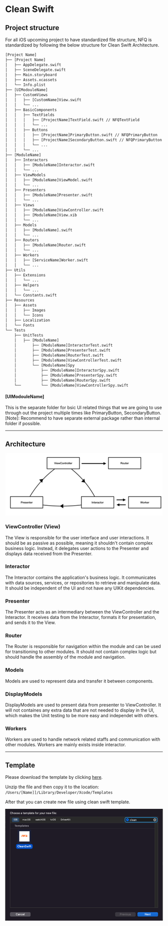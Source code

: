 # Clean Swift 

## Project structure

For all iOS upcoming project to have standardized file structure, NFQ is standardized by following the below structure for Clean Swift Architecture. 

```
[Project Name]
├── [Project Name]
│   ├── AppDelegate.swift
│   ├── SceneDelegate.swift
│   ├── Main.storyboard
│   ├── Assets.xcassets
│   └── Info.plist
├── [UIModouleName] 
│   ├── CustomViews
│   │   ├── [CustomName]View.swift
│   │   └── ...
│   ├── BasicComponents
│   │   ├── TextFields
│   │   │   ├── [ProjectName]TextField.swift // NFQTextField
│   │   │   └── ...
│   │   ├── Buttons
│   │   │   ├── [ProjectName]PrimaryButton.swift // NFQPrimaryButton
│   │   │   ├── [ProjectName]SecondaryButton.swift // NFQPrimaryButton
│   │   │   └── ...
│   │   └── ...
├── [ModuleName]
│   ├── Interactors
│   │   ├── [ModuleName]Interactor.swift
│   │   └── ...
│   ├── ViewModels
│   │   ├── [ModuleName]ViewModel.swift
│   │   └── ...
│   ├── Presenters
│   │   ├── [ModuleName]Presenter.swift
│   │   └── ...
│   ├── Views
│   │   ├── [ModuleName]ViewController.swift
│   │   ├── [ModuleName]View.xib
│   │   └── ...
│   ├── Models
│   │   ├── [ModuleName].swift
│   │   └── ...
│   ├── Routers
│   │   ├── [ModuleName]Router.swift
│   │   └── ...
│   ├── Workers
│   │   ├── [ServiceName]Worker.swift
│   │   └── ...
├── Utils
│   ├── Extensions
│   │   └── ...
│   ├── Helpers
│   │   └── ...
│   └── Constants.swift
├── Resources
│   ├── Assets
│   │   ├── Images
│   │   └── Icons
│   ├── Localization
│   └── Fonts
└── Tests
    ├── UnitTests
    │   ├── [ModuleName]
    │       ├── [ModuleName]InteractorTest.swift
    │       ├── [ModuleName]PresenterTest.swift
    │       ├── [ModuleName]RouterTest.swift
    │       ├── [ModuleName]ViewControllerTest.swift
    │       └── [ModuleName]Spy
    │           ├── [ModuleName]InteractorSpy.swift
    │           ├── [ModuleName]PresenterSpy.swift
    │           ├── [ModuleName]RouterSpy.swift
    └──         └── [ModuleName]ViewControllerSpy.swift
```

#### [UIModouleName]
This is the separate folder for bsic UI related things that we are going to use through out the project multiple times like PrimaryButton, SecondaryButton.
[Note]: Recommend to have separate external package rather than internal folder if possible. 

---

## Architecture

![](/iOS/Architecture/images/clean_swift.png "Clean Swift Architecture")

### ViewController (View)
The View is responsible for the user interface and user interactions. It should be as passive as possible, meaning it shouldn't contain complex business logic. Instead, it delegates user actions to the Presenter and displays data received from the Presenter.

### Interactor
The Interactor contains the application's business logic. It communicates with data sources, services, or repositories to retrieve and manipulate data. It should be independent of the UI and not have any UIKit dependencies. 

### Presenter
The Presenter acts as an intermediary between the ViewController and the Interactor. It receives data from the Interactor, formats it for presentation, and sends it to the View. 

### Router
The Router is responsible for navigation within the module and can be used for transitioning to other modules. It should not contain complex logic but should handle the assembly of the module and navigation.

### Models
Models are used to represent data and transfer it between components.

### DisplayModels
DisplayModels are used to present data from presenter to ViewController. It will not containes any extra data that are not needed to display in the UI, which makes the Unit testing to be more easy and independet with others. 

### Workers
Workers are used to handle network related staffs and communication with other modules. Workers are mainly exists inside interactor.

--- 

## Template 

Please download the template by clicking <a href="/iOS/Template/CleanSwift.xctemplate.zip" download="CleanSwift.xctemplate.zip">here</a>.

Unzip the file and then copy it to the location: `/Users/[Name]]/Library/Developer/Xcode/Templates`

After that you can create new file using clean swift template.


![](/iOS/Architecture/images/create_clean_swift.png "Create clean swift template")
